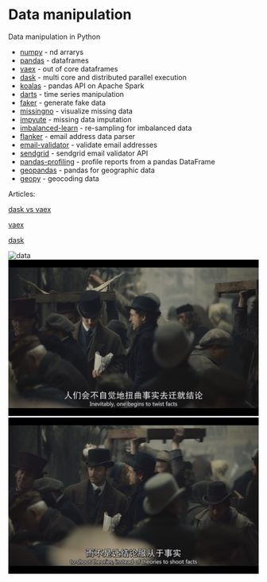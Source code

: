 # Data manipulation

Data manipulation in Python 

- [numpy](https://numpy.org/doc/) - nd arrarys
- [pandas](https://pandas.pydata.org/docs/) - dataframes 
- [vaex](https://docs.vaex.io/en/latest/index.html) - out of core dataframes 
- [dask](https://docs.dask.org/en/latest/) - multi core and distributed parallel execution
- [koalas](https://koalas.readthedocs.io/en/latest/) - pandas API on Apache Spark
- [darts](https://unit8co.github.io/darts/) - time series manipulation
- [faker](https://faker.readthedocs.io/en/stable/) - generate fake data
- [missingno](https://github.com/ResidentMario/missingno) - visualize missing data
- [impyute](https://github.com/eltonlaw/impyute) - missing data imputation
- [imbalanced-learn](https://imbalanced-learn.org/stable/) - re-sampling for imbalanced data
- [flanker](https://github.com/mailgun/flanker) - email address data parser
- [email-validator](https://github.com/JoshData/python-email-validator) - validate email addresses
- [sendgrid](https://sendgrid.com/solutions/email-api/email-address-validation-api/) - sendgrid email validator API
- [pandas-profiling](https://github.com/pandas-profiling/pandas-profiling) - profile reports from a pandas DataFrame
- [geopandas](https://github.com/geopandas/geopandas) - pandas for geographic data
- [geopy](https://github.com/geopy/geopy) - geocoding data


Articles: 

[dask vs vaex](https://towardsdatascience.com/dask-vs-vaex-for-big-data-38cb66728747)

[vaex](https://towardsdatascience.com/how-to-process-a-dataframe-with-billions-of-rows-in-seconds-c8212580f447)

[dask](https://towardsdatascience.com/are-you-still-using-pandas-for-big-data-12788018ba1a)



![data](https://github.com/boyuan-li/BL-data-manipulation/blob/master/photos/1.png)
![data](https://github.com/boyuan-li/BL-data-manipulation/blob/master/photos/2.png)
![data](https://github.com/boyuan-li/BL-data-manipulation/blob/master/photos/3.png)
